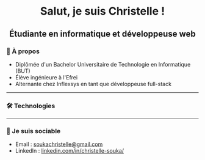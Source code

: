 # <div align="center">Salut, je suis Christelle !</div>

## <div align="center">Étudiante en informatique et développeuse web</div>

### 👋​ À propos
- Diplômée d'un Bachelor Universitaire de Technologie en Informatique (BUT)
- Élève ingénieure à l'Efrei
- Alternante chez Inflexsys en tant que développeuse full-stack

---

### 🛠️ Technologies

--- 

### 🔗 Je suis sociable
- Email : soukachristelle@gmail.com
- LinkedIn : [linkedin.com/in/christelle-souka/](https://www.linkedin.com/in/christelle-souka/)
